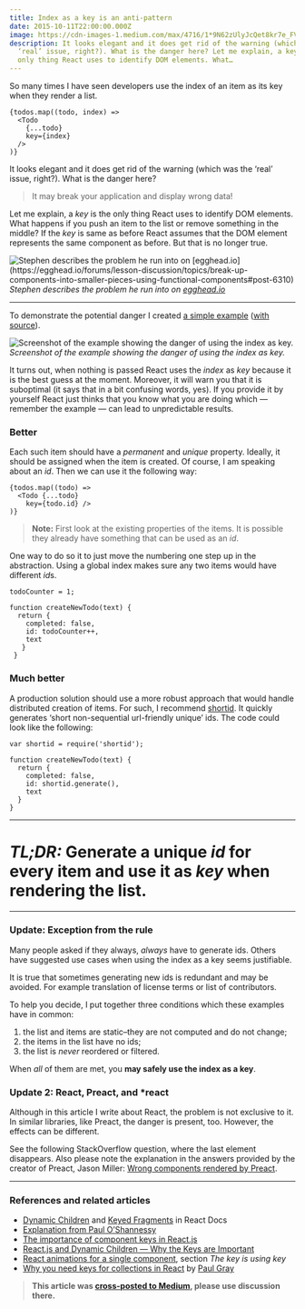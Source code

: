 ```yaml
---
title: Index as a key is an anti-pattern
date: 2015-10-11T22:00:00.000Z
image: https://cdn-images-1.medium.com/max/4716/1*9N62zUlyJcQet8kr7e_FVg.png
description: It looks elegant and it does get rid of the warning (which was the
  ‘real’ issue, right?). What is the danger here? Let me explain, a key is the
  only thing React uses to identify DOM elements. What…
---
```

So many times I have seen developers use the index of an item as its key when they render a list.

```tsx
{todos.map((todo, index) =>
  <Todo
    {...todo}
    key={index}
  />
)}
```

It looks elegant and it does get rid of the warning (which was the ‘real’ issue, right?). What is the danger here?

> It may break your application and display wrong data!

Let me explain, a *key* is the only thing React uses to identify DOM elements. What happens if you push an item to the list or remove something in the middle? If the *key* is same as before React assumes that the DOM element represents the same component as before. But that is no longer true.

![Stephen describes the problem he run into on \[egghead.io\](https://egghead.io/forums/lesson-discussion/topics/break-up-components-into-smaller-pieces-using-functional-components#post-6310)](https://res.cloudinary.com/dljslvfla/image/upload/f_auto/v1590063081/1_9N62zUlyJcQet8kr7e_FVg_emcxfd.png)*Stephen describes the problem he run into on [egghead.io](https://egghead.io/forums/lesson-discussion/topics/break-up-components-into-smaller-pieces-using-functional-components#post-6310)*

- - -

To demonstrate the potential danger I created [a simple example](https://jsbin.com/wohima/edit?output) ([with source](http://jsbin.com/wohima/edit?js,output)).

![Screenshot of the example showing the danger of using the index as key.](https://res.cloudinary.com/dljslvfla/image/upload/f_auto/v1590063144/1_GFYGPdDFLYcLFzx-E-GEcw_tm1v2m.jpg)*Screenshot of the example showing the danger of using the index as key.*

It turns out, when nothing is passed React uses the *index* as *key* because it is the best guess at the moment. Moreover, it will warn you that it is suboptimal (it says that in a bit confusing words, yes). If you provide it by yourself React just thinks that you know what you are doing which — remember the example — can lead to unpredictable results.

### Better

Each such item should have a *permanent* and *unique* property. Ideally, it should be assigned when the item is created. Of course, I am speaking about an *id*. Then we can use it the following way:

```tsx
{todos.map((todo) =>
  <Todo {...todo}
    key={todo.id} />
)}
```

> **Note:** First look at the existing properties of the items. It is possible they already have something that can be used as an *id*.

One way to do so it to just move the numbering one step up in the abstraction. Using a global index makes sure any two items would have different *id*s.

```tsx
todoCounter = 1;

function createNewTodo(text) {
  return {
    completed: false,
    id: todoCounter++,
    text
   }
 }
```

### Much better

A production solution should use a more robust approach that would handle distributed creation of items. For such, I recommend [shortid](https://www.npmjs.com/package/shortid). It quickly generates ‘short non-sequential url-friendly unique’ ids. The code could look like the following:

```tsx
var shortid = require('shortid');

function createNewTodo(text) {
  return {
    completed: false,
    id: shortid.generate(),
    text
  }
}
```

- - -

# *TL;DR:* Generate a unique *id* for every item and use it as *key* when rendering the list.

- - -

### Update: Exception from the rule

Many people asked if they always, *always* have to generate ids. Others have suggested use cases when using the index as a key seems justifiable.

It is true that sometimes generating new ids is redundant and may be avoided. For example translation of license terms or list of contributors.

To help you decide, I put together three conditions which these examples have in common:

1. the list and items are static–they are not computed and do not change;
2. the items in the list have no ids;
3. the list is *never* reordered or filtered.

When *all* of them are met, you **may safely use the index as a key**.

### Update 2: React, Preact, and *react

Although in this article I write about React, the problem is not exclusive to it. In similar libraries, like Preact, the danger is present, too. However, the effects can be different.

See the following StackOverflow question, where the last element disappears. Also please note the explanation in the answers provided by the creator of Preact, Jason Miller: [Wrong components rendered by Preact](http://stackoverflow.com/questions/42773892/wrong-components-rendered-by-preact).

- - -

### References and related articles

* [Dynamic Children](https://facebook.github.io/react/docs/multiple-components.html#dynamic-children) and [Keyed Fragments](https://facebook.github.io/react/docs/create-fragment.html) in React Docs
* [Explanation from Paul O’Shannessy](https://github.com/facebook/react/issues/1342#issuecomment-39230939)
* [The importance of component keys in React.js](https://coderwall.com/p/jdybeq/the-importance-of-component-keys-in-react-js)
* [React.js and Dynamic Children — Why the Keys are Important](http://blog.arkency.com/2014/10/react-dot-js-and-dynamic-children-why-the-keys-are-important/)
* [React animations for a single component](http://unitstep.net/blog/2015/03/03/using-react-animations-to-transition-between-ui-states/), section *The key is using key*
* [Why you need keys for collections in React](https://paulgray.net/keys-in-react/) by [Paul Gray](undefined)

> **This article was [cross-posted to Medium](https://medium.com/@robinpokorny/index-as-a-key-is-an-anti-pattern-e0349aece318), please use discussion there.**